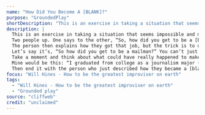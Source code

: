 ```yaml
---
name: "How Did You Become A [BLANK]?"
purpose: "GroundedPlay"
shortDescription: "This is an exercise in taking a situation that seems impossible and making it seem plausible. Two people up. One says to the other, \u201cSo, how did you get to be a [blank]?\u201d where [blank] is any job: auto mechanic, deep sea diver, veterinarian, anything\u2014but preferably something far away from what the person being asked really is. The person then explains how they got that job, but the trick is to use as much of their real life as they can. Use real details from your life until you have to start branching off into an alternate life where you got this supposed job. Let\u2019s say it\u2019s, \u201cSo how did you get to be a mailman?\u201d You can\u2019t just say, \u201cI graduated from college, and then I realized I loved the mail and so I became a mailman!\u201d No, that\u2019s not how people get jobs, generally. Take a moment and think about what could have really happened to make you a mailman. Mine would be this: \u201cI graduated from college as a journalism major (true), but when I graduated the economy was terrible and there were no good jobs in almost any field (true). My friends and I were sitting around and someone pointed out that a job in civil service would be nice because it\u2019s so structured (not true, but could have happened). Pay raises are small, but kind of guaranteed if you do anything close to a decent job. And there\u2019s good benefits. So, even though it seemed \u2018beneath\u2019 a college graduate, I applied for a job and I got it (not true, but doesn\u2019t sound insane). Then I started getting promotions. I\u2019m really organized (true) and I kinda like losing myself in fixed tasks (true).\u201d Then end it with the person who just described how they became a [blank] giving a surprising where for the scene. After explaining how you became a mailman, say, \u201cAnyway, I\u2019m here to get my car washed.\u201d That\u2019s just for fun and does not contribute to anything"
description: |
  This is an exercise in taking a situation that seems impossible and making it seem plausible.
  Two people up. One says to the other, “So, how did you get to be a [blank]?” where [blank] is any job: auto mechanic, deep sea diver, veterinarian, anything—but preferably something far away from what the person being asked really is.
  The person then explains how they got that job, but the trick is to use as much of their real life as they can. Use real details from your life until you have to start branching off into an alternate life where you got this supposed job.
  Let’s say it’s, “So how did you get to be a mailman?” You can’t just say, “I graduated from college, and then I realized I loved the mail and so I became a mailman!” No, that’s not how people get jobs, generally.
  Take a moment and think about what could have really happened to make you a mailman.
  Mine would be this: “I graduated from college as a journalism major (true), but when I graduated the economy was terrible and there were no good jobs in almost any field (true). My friends and I were sitting around and someone pointed out that a job in civil service would be nice because it’s so structured (not true, but could have happened). Pay raises are small, but kind of guaranteed if you do anything close to a decent job. And there’s good benefits. So, even though it seemed ‘beneath’ a college graduate, I applied for a job and I got it (not true, but doesn’t sound insane). Then I started getting promotions. I’m really organized (true) and I kinda like losing myself in fixed tasks (true).”
  Then end it with the person who just described how they became a [blank] giving a surprising where for the scene. After explaining how you became a mailman, say, “Anyway, I’m here to get my car washed.” That’s just for fun and does not contribute to anything
focus: "Will Hines - How to be the greatest improviser on earth"
tags:
  - "Will Hines - How to be the greatest improviser on earth"
  - "Grounded play"
source: "cliffweb"
credit: "unclaimed"
---
```

